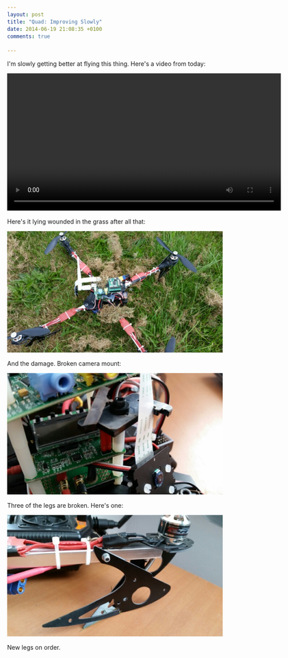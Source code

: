 ```yaml
---
layout: post
title: "Quad: Improving Slowly"
date: 2014-06-19 21:08:35 +0100
comments: true

---
```


I'm slowly getting better at flying this thing. Here's a video from today:

<center><video width="640" controls><source src="https://video.ianrenton.com/quadcopter/secondfreeflight.mp4" type="video/mp4"></video></center>

Here's it lying wounded in the grass after all that:

![](/hardware/quadcopter/83.jpg)

And the damage. Broken camera mount:

![](/hardware/quadcopter/84.jpg)

Three of the legs are broken. Here's one:

![](/hardware/quadcopter/85.jpg)

New legs on order.
